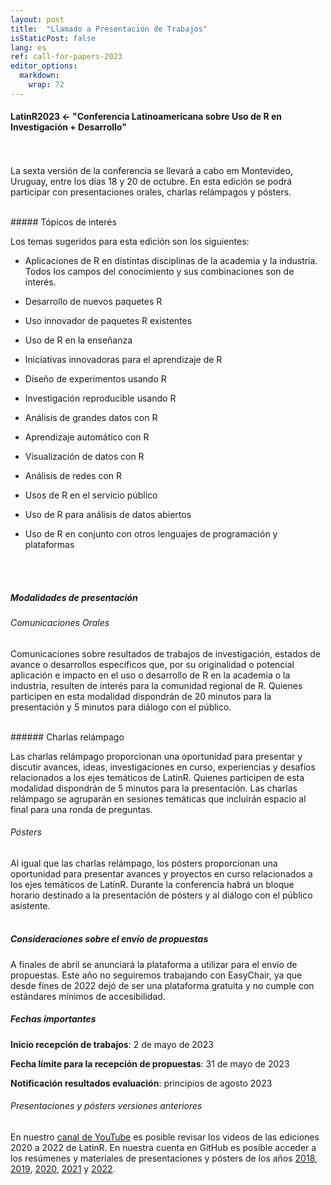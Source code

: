 ```yaml
---
layout: post
title:  "Llamado a Presentación de Trabajos"
isStaticPost: false
lang: es
ref: call-for-papers-2023
editor_options: 
  markdown: 
    wrap: 72
---
```


#### LatinR2023 \<- "Conferencia Latinoamericana sobre Uso de R en Investigación + Desarrollo"

<br> <br> La sexta versión de la conferencia se llevará a cabo em Montevideo, Uruguay, entre los días 18 y 20 de octubre. En esta edición se podrá participar con presentaciones orales, charlas relámpagos y pósters.

<br>
##### Tópicos de interés

Los temas sugeridos para esta edición son los siguientes:

-   Aplicaciones de R en distintas disciplinas de la academia y la
    industria. Todos los campos del conocimiento y sus combinaciones son
    de interés.

-   Desarrollo de nuevos paquetes R

-   Uso innovador de paquetes R existentes

-   Uso de R en la enseñanza

-   Iniciativas innovadoras para el aprendizaje de R

-   Diseño de experimentos usando R

-   Investigación reproducible usando R

-   Análisis de grandes datos con R

-   Aprendizaje automático con R

-   Visualización de datos con R

-   Análisis de redes con R

-   Usos de R en el servicio público

-   Uso de R para análisis de datos abiertos

-   Uso de R en conjunto con otros lenguajes de programación y
    plataformas

<br><br>

##### Modalidades de presentación

###### Comunicaciones Orales

Comunicaciones sobre resultados de trabajos de investigación, estados de avance o desarrollos específicos que, por su originalidad o potencial aplicación e impacto en el uso o desarrollo de R en la academia o la industria, resulten de interés para la comunidad regional de R. Quienes participen en esta modalidad dispondrán de 20 minutos para la presentación y 5 minutos para diálogo con el público. 

<br>
###### Charlas relámpago

Las charlas relámpago proporcionan una oportunidad para presentar y discutir avances, ideas, investigaciones en curso, experiencias y desafíos relacionados a los ejes temáticos de LatinR. Quienes participen de esta modalidad dispondrán de 5 minutos para la presentación. Las charlas relámpago se agruparán en sesiones temáticas que incluirán espacio al final para una ronda de preguntas. 
<br>
###### Pósters

Al igual que las charlas relámpago, los pósters proporcionan una oportunidad para presentar avances y proyectos en curso relacionados a los ejes temáticos de LatinR. Durante la conferencia habrá un bloque horario destinado a la presentación de pósters y al diálogo con el público asistente. 
<br><br>
##### Consideraciones sobre el envío de propuestas

A finales de abril se anunciará la plataforma a utilizar para el envío de propuestas. Este año no seguiremos trabajando con EasyChair, ya que desde fines de 2022 dejó de ser una plataforma gratuita y no cumple con estándares mínimos de accesibilidad.
<br>
##### Fechas importantes

**Inicio recepción de trabajos**: 2 de mayo de 2023

**Fecha límite para la recepción de propuestas**: 31 de
mayo de 2023

**Notificación resultados evaluación**: principios de agosto 2023


###### Presentaciones y pósters versiones anteriores

En nuestro [canal de YouTube](http://youtube.com/latinr) es posible
revisar los videos de las ediciones 2020 a 2022 de LatinR. En nuestra
cuenta en GitHub es posible acceder a los resúmenes y materiales de
presentaciones y pósters de los años [2018](https://github.com/LatinR/presentaciones-LatinR2018), [2019](https://github.com/LatinR/presentaciones-LatinR2019), [2020](https://github.com/LatinR/presentaciones-LatinR2020), [2021](https://github.com/LatinR/presentaciones-LatinR2021) y [2022](https://github.com/LatinR/presentaciones-LatinR2022).
